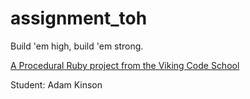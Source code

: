 assignment_toh
==============

Build 'em high, build 'em strong.

[A Procedural Ruby project from the Viking Code School](http://www.vikingcodeschool.com)

Student: Adam Kinson